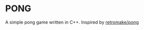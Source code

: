 # PONG

A simple pong game written in C++.
Inspired by [retromake/pong](https://github.com/jarreed0/retroremake/)

